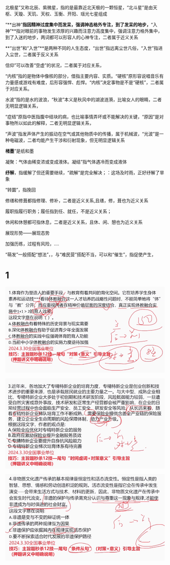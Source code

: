 

北极星”又称北辰、紫微星，指的是最靠近北天极的一颗恒星，“北斗星”是由天枢、天璇、天玑、天权、玉衡、开阳、瑶光七星组成

“**出神”**指因精神过度集中而发呆，强调神态格外专注，到了发呆的地步，**“入神”**指对眼前的事物发生浓厚的兴趣而注意力高度集中，强调注意力格外集中，到了入迷的地步，两词都可以形容人的心神专注，二者属于近义关系

**“出世”和“入世”**是两种不同的人生态度，“出世”指远离尘世凡俗，“入世”指进入尘世，二者属于反义关系

信仰”可以改善“空虚”的状况，二者属于对应关系，

“内核”指的是物体中像核的部分，借指主要内容、实质。“硬核”原形容说唱音乐有力量感或游戏有难度，后形容强悍、彪悍。“内核”决定事物是不是“硬核”，二者属于对应关系。

水波”指的是水的波浪，“秋波”本义是秋风中的湖波涟漪，比喻女人的眼睛，二者无明显逻辑关系，

“症结”原指中医指腹中结块的病，也比喻事情弄坏或不能解决的关键，“原因”是对事物所以如此的解释，二者无明显逻辑关系，

“声波”指发声体产生的振动在空气或其他物质中的传播，属于机械波，“光波”是一种电磁波，二者均能产生干涉和衍射现象，但无明显逻辑关系



**楮墨**”是纸和墨

凝聚：气体由稀变浓或变成液体。凝结”指气体遇冷而变成液体

**纾解**，指缓解了但还需要继续，“疏解”是完全解决；：这场及时雨，正好纾解了旱象

“转圜”，指挽回

修缮和修葺都指修理、修补，二者是近义关系,且缮，修，葺也为近义关系

履职指履行职务；履任指到任、就任，不是近义关系；

休闲和休憩都可指休息，二者是近义关系，且休、闲、憩也为近义关系

展现形势——展现态势

加强历练，过程有风险，....

“萌发”一般搭配“想法”，，与“难民营”搭配不当，可以和“催生”，指促使产生，

# 1

![image-20240404181054439](../img/image-20240404181054439.png)

![image-20240404181114054](../img/image-20240404181114054.png)

![image-20240404181126814](../img/image-20240404181126814.png)